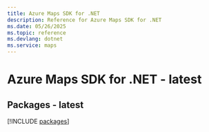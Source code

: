 ```yaml
---
title: Azure Maps SDK for .NET
description: Reference for Azure Maps SDK for .NET
ms.date: 05/26/2025
ms.topic: reference
ms.devlang: dotnet
ms.service: maps
---
```

# Azure Maps SDK for .NET - latest
## Packages - latest
[!INCLUDE [packages](maps-index.md)]